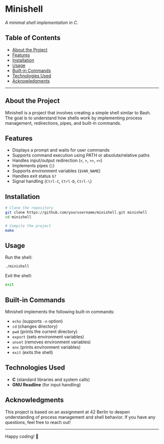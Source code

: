 # Minishell

*A minimal shell implementation in C.*

## Table of Contents

- [About the Project](#about-the-project)
- [Features](#features)
- [Installation](#installation)
- [Usage](#usage)
- [Built-in Commands](#built-in-commands)
- [Technologies Used](#technologies-used)
- [Acknowledgments](#acknowledgments)

---

## About the Project

Minishell is a project that involves creating a simple shell similar to Bash. The goal is to understand how shells work by implementing process management, redirections, pipes, and built-in commands.

## Features

- Displays a prompt and waits for user commands
- Supports command execution using PATH or absolute/relative paths
- Handles input/output redirection (`<`, `>`, `>>`, `<<`)
- Implements pipes (`|`)
- Supports environment variables (`$VAR_NAME`)
- Handles exit status `$?`
- Signal handling (`Ctrl-C`, `Ctrl-D`, `Ctrl-\`)

## Installation

```sh
# Clone the repository
git clone https://github.com/yourusername/minishell.git minishell
cd minishell

# Compile the project
make
```

## Usage

Run the shell:

```sh
./minishell
```

Exit the shell:

```sh
exit
```

## Built-in Commands

Minishell implements the following built-in commands:

- `echo` (supports `-n` option)
- `cd` (changes directory)
- `pwd` (prints the current directory)
- `export` (sets environment variables)
- `unset` (removes environment variables)
- `env` (prints environment variables)
- `exit` (exits the shell)

## Technologies Used

- **C** (standard libraries and system calls)
- **GNU Readline** (for input handling)

## Acknowledgments

This project is based on an assignment at 42 Berlin to deepen understanding of process management and shell behavior. If you have any questions, feel free to reach out!

---

Happy coding! 🚀

